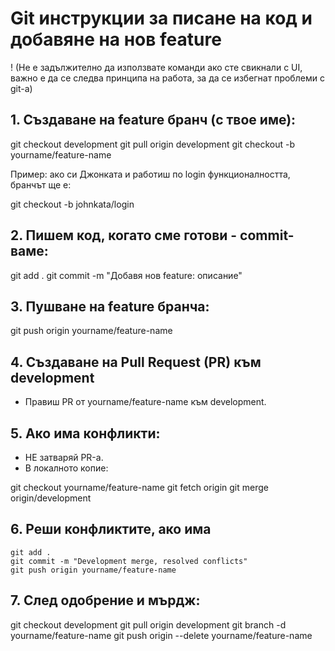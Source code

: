 # Git инструкции за писане на код и добавяне на нов feature
! (Не е задължително да използвате команди ако сте свикнали с UI, важно е да се следва принципа на работа, за да се избегнат проблеми с git-a)

## 1. Създаване на feature бранч (с твое име):

git checkout development
git pull origin development
git checkout -b yourname/feature-name

Пример: ако си Джонката и работиш по login функционалността, бранчът ще е:

git checkout -b johnkata/login

## 2. Пишем код, когато сме готови - commit-ваме:

git add .
git commit -m "Добавя нов feature: описание"

## 3. Пушване на feature бранча:

git push origin yourname/feature-name

## 4. Създаване на Pull Request (PR) към development

- Правиш PR от yourname/feature-name към development.

## 5. Ако има конфликти:

- НЕ затваряй PR-а.
- В локалното копие:

git checkout yourname/feature-name
git fetch origin
git merge origin/development

## 6. Реши конфликтите, ако има
```
git add .
git commit -m "Development merge, resolved conflicts"
git push origin yourname/feature-name
```
## 7. След одобрение и мърдж:

git checkout development
git pull origin development
git branch -d yourname/feature-name
git push origin --delete yourname/feature-name
